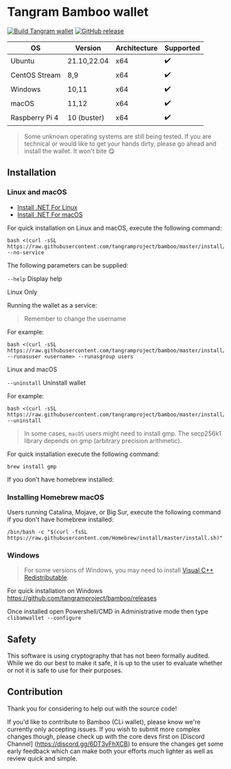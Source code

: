 # Tangram Bamboo wallet

[![Build Tangram wallet](https://github.com/tangramproject/bamboo/workflows/build%20tangram%20wallet/badge.svg)](https://github.com/tangramproject/bamboo/commits/master/)
[![GitHub release](https://img.shields.io/github/release/tangramproject/bamboo.svg)](https://GitHub.com/tangramproject/bamboo/releases/)


| OS             | Version      | Architecture | Supported          |
|----------------|--------------|--------------|--------------------|
| Ubuntu         | 21.10,22.04  | x64          | :heavy_check_mark: |
| CentOS Stream  | 8,9          | x64          | :heavy_check_mark: |
| Windows        | 10,11        | x64          | :heavy_check_mark: |
| macOS          | 11,12        | x64          | :heavy_check_mark: |
| Raspberry Pi 4 | 10 (buster)  | x64          | :heavy_check_mark: |

> Some unknown operating systems are still being tested. 
> If you are technical or would like to get your hands dirty, please go ahead and install the wallet. It won't bite :yum:

## Installation

### Linux and macOS

- [Install .NET For Linux](https://dotnet.microsoft.com/en-us/download?initial-os=linux)
- [Install .NET For macOS](https://dotnet.microsoft.com/en-us/download?initial-os=macOS)

For quick installation on Linux and macOS, execute the following command:

```shell
bash <(curl -sSL https://raw.githubusercontent.com/tangramproject/bamboo/master/install/install.sh) --no-service
```

The following parameters can be supplied:

`--help`
Display help
 
Linux Only 

Running the wallet as a service:
> Remember to change the username

For example:

```shell
bash <(curl -sSL https://raw.githubusercontent.com/tangramproject/bamboo/master/install/install.sh) --runasuser <username> --runasgroup users
```

Linux and macOS

`--uninstall`
Uninstall wallet

For example:

```shell
bash <(curl -sSL https://raw.githubusercontent.com/tangramproject/bamboo/master/install/install.sh) --uninstall
```

> In some cases, `macOS` users might need to install gmp. The secp256k1 library depends on gmp (arbitrary precision arithmetic).

For quick installation execute the following command:

`brew install gmp`

If you don't have homebrew installed:

### Installing Homebrew macOS

Users running Catalina, Mojave, or Big Sur, execute the following command if you don't have homebrew installed:

```shell
/bin/bash -c "$(curl -fsSL https://raw.githubusercontent.com/Homebrew/install/master/install.sh)"
````

### Windows

> For some versions of Windows, you may need to install [Visual C++ Redistributable](https://docs.microsoft.com/en-us/cpp/windows/latest-supported-vc-redist).

For quick installation on Windows
https://github.com/tangramproject/bamboo/releases

Once installed open Powershell/CMD in Administrative mode then type `clibamwallet --configure`

## Safety

This software is using cryptography that has not been formally audited.
While we do our best to make it safe, it is up to the user to evaluate whether or not it is safe to use for their purposes.

## Contribution

Thank you for considering to help out with the source code!

If you'd like to contribute to Bamboo (CLi wallet), please know we're currently only accepting issues. If you wish to submit more
complex changes though, please check up with the core devs first on [Discord Channel] (https://discord.gg/6DT3yFhXCB) 
to ensure the changes get some early feedback which can make both your efforts much lighter as well as review quick and simple.
